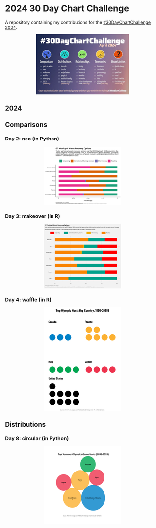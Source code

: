 # 2024 30 Day Chart Challenge

A repository containing my contributions for the [#30DayChartChallenge 2024](https://30daychartchallenge.org/).

<p align="center">
<img src="2024_prompts.jpg?raw=true" width=60%>
</p>

## 2024
## Comparisons

### Day 2: neo (in Python)
<p align="center">
  <img src="charts/02_neo.png?raw=true" width=50%>
</p>

### Day 3: makeover (in R)
<p align="center">
  <img src="charts/03_makeover.png?raw=true" width=50%>
</p>

### Day 4: waffle (in R)
<p align="center">
  <img src="charts/04_waffle.png?raw=true" width=50%>
</p>

## Distributions
### Day 8: circular (in Python)
<p align="center">
  <img src="charts/08_circular.png?raw=true" width=50%>
</p>
